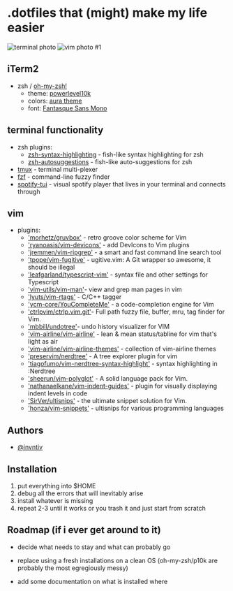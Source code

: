 
# .dotfiles that (might) make my life easier
  
![terminal photo](https://i.imgur.com/a/3fOjNRD)
 ![vim photo #1](https://i.imgur.com/H1QLKFq.png)

## iTerm2
- zsh / [oh-my-zsh!](https://github.com/ohmyzsh/ohmyzsh)
    - theme: [powerlevel10k](https://github.com/romkatv/powerlevel10k)
    - colors: [aura theme](https://github.com/daltonmenezes/aura-theme)
    - font: [Fantasque Sans Mono](https://github.com/belluzj/fantasque-sans)

## terminal functionality
- zsh plugins:
     - [zsh-syntax-highlighting](https://github.com/zsh-users/zsh-syntax-highlighting) - fish-like syntax highlighting for zsh
    - [zsh-autosuggestions](https://github.com/zsh-users/zsh-autosuggestions) - fish-like auto-suggestions for zsh
- [tmux](https://github.com/tmux/tmux/wiki) - terminal multi-plexer
- [fzf](https://github.com/junegunn/fzf) -  command-line fuzzy finder
- [spotify-tui](https://github.com/Rigellute/spotify-tui) - visual spotify player that lives in your terminal and connects through  

## vim
- plugins:
    - ['morhetz/gruvbox'](https://github.com/morhetz/gruvbox) - retro groove color scheme for Vim
    - ['ryanoasis/vim-devicons'](https://github.com/ryanoasis/vim-devicons) - add DevIcons to Vim plugins
    - ['jremmen/vim-ripgrep'](https://github.com/jremmen/vim-ripgrep) - a smart and fast command line search tool
    - ['tpope/vim-fugitive'](https://github.com/tpop/vim-fugitive) - ugitive.vim: A Git wrapper so awesome, it should be illegal
    - ['leafgarland/typescript-vim'](https://github.com/leafgarland/typescript-vim) - syntax file and other settings for Typescript
    - ['vim-utils/vim-man'](https://github.com/vim-utils/vim-man)- view and grep man pages in vim
    - ['lyuts/vim-rtags'](https://github.com/lyuts/vim-rtags) - C/C++ tagger
    - ['ycm-core/YouCompleteMe'](https://github.com/ycm-core/YouCompleteMe.git) - a code-completion engine for Vim
    - ['ctrlpvim/ctrlp.vim.git'](https://github.com/ctrlpvim/ctrlp.vim.git')- Full path fuzzy file, buffer, mru, tag finder for Vim.
    - ['mbbill/undotree'](https://github.com/mbbill/undotree)- undo history visualizer for VIM
    - ['vim-airline/vim-airline'](https://github.com/vim-airline/vim-airline) - lean & mean status/tabline for vim that's light as air
    - ['vim-airline/vim-airline-themes'](https://github.com/vim-airline/vim-airline-themes) - collection of vim-airline themes
    - ['preservim/nerdtree'](https://github.com/preservim/nerdtree) - A tree explorer plugin for vim
    - ['tiagofumo/vim-nerdtree-syntax-highlight'](https://github.com/tiagofumo/vim-nerdtree-syntax-highlight) - syntax highlighting in :Nerdtree
    - ['sheerun/vim-polyglot'](https://github.com/sheerun/vim-polyglot) - A solid language pack for Vim.
    - ['nathanaelkane/vim-indent-guides'](https://github.com/nathanaelkane/vim-indent-guides) -  plugin for visually displaying indent levels in code
    - ['SirVer/ultisnips'](https://github.com/SirVer/ultisnips) - the ultimate snippet solution for Vim.
    - ['honza/vim-snippets'](https://github.com/honza/vim-snippets) - ultisnips for various programming languages



## Authors

- [@invntiv](https://www.github.com/invntiv)


## Installation

1. put everything into $HOME
2. debug all the errors that will inevitably arise
3. install whatever is missing
4. repeat 2-3 until it works or you trash it and just start from scratch

    
## Roadmap (if i ever get around to it)
- decide what needs to stay and what can probably go

- replace using a fresh installations on a clean OS (oh-my-zsh/p10k are probably the most egregiously messy)

- add some documentation on what is installed where
